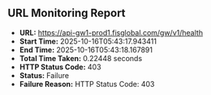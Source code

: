## URL Monitoring Report

- **URL:** https://api-gw1-prod1.fisglobal.com/gw/v1/health
- **Start Time:** 2025-10-16T05:43:17.943411
- **End Time:** 2025-10-16T05:43:18.167891
- **Total Time Taken:** 0.22448 seconds
- **HTTP Status Code:** 403
- **Status:** Failure
- **Failure Reason:** HTTP Status Code: 403
